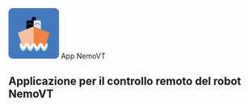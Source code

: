 <h> <img src="https://github.com/JohnatanHale/NemoVT-motor-control-app/blob/master/icon/icon.png" alt="logo" width=100px/> App NemoVT </h>

## Applicazione per il controllo remoto del robot NemoVT
